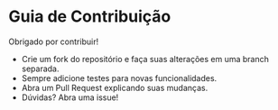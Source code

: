 # Guia de Contribuição

Obrigado por contribuir!

- Crie um fork do repositório e faça suas alterações em uma branch separada.
- Sempre adicione testes para novas funcionalidades.
- Abra um Pull Request explicando suas mudanças.
- Dúvidas? Abra uma issue!